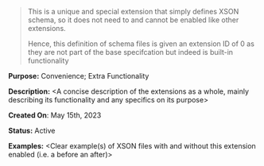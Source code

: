 > This is a unique and special extension that simply defines XSON schema, so it does not need to and cannot be enabled like other extensions. 
> 
> Hence, this definition of schema files is given an extension ID of 0 as they are not part of the base specifcation but indeed is built-in functionality

**Purpose:** Convenience; Extra Functionality

**Description:** <A concise description of the extensions as a whole, mainly describing its functionality and any specifics on its purpose>

**Created On**: May 15th, 2023

**Status:** Active

**Examples:** 
<Clear example(s) of XSON files with and without this extension enabled (i.e. a before an after)>
